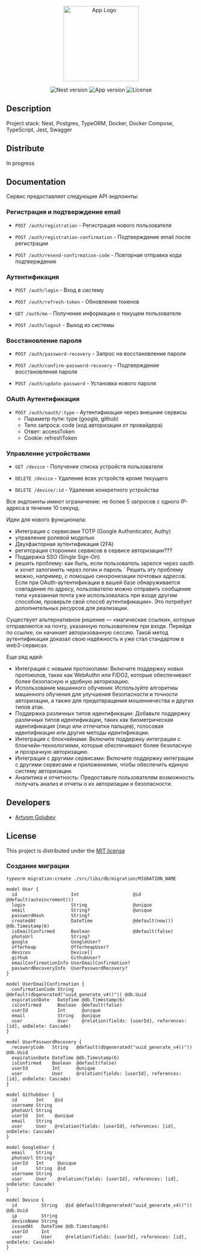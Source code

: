 <p align="center">
  <a href="http://nestjs.com/" target="blank"><img src="https://nestjs.com/img/logo-small.svg" width="200" alt="App Logo" /></a>
</p>

<p align="center">
    <img src="https://img.shields.io/badge/Nest-10.0.0-red" alt="Nest version" />
    <img src="https://img.shields.io/badge/Version-v1.0-green" alt="App version" />
    <img src="https://img.shields.io/badge/License-MIT-blue" alt="License" />
</p>

## Description

Project stack: Nest, Postgres, TypeORM, Docker, Docker Compose, TypeScript, Jest, Swagger

## Distribute

In progress

## Documentation

Сервис предоставляет следующие API эндпоинты:

### Регистрация и подтверждение email
- `POST /auth/registration` - Регистрация нового пользователя

- `POST /auth/registration-confirmation` - Подтверждение email после регистрации

- `POST /auth/resend-confirmation-code` - Повторная отправка кода подтверждения

### Аутентификация
- `POST /auth/login` - Вход в систему

- `POST /auth/refresh-token` - Обновление токенов

- `GET /auth/me` - Получение информации о текущем пользователе

- `POST /auth/logout` - Выход из системы

### Восстановление пароля
- `POST /auth/password-recovery` - Запрос на восстановление пароля

- `POST /auth/confirm-password-recovery` - Подтверждение восстановления пароля

- `POST /auth/update-password` - Установка нового пароля

### OAuth Аутентификация
- `POST /auth/oauth/:type` - Аутентификация через внешние сервисы
  - Параметр пути: type (google, github)
  - Тело запроса: code (код авторизации от провайдера)
  - Ответ: accessToken
  - Cookie: refreshToken

### Управление устройствами
- `GET /device` - Получение списка устройств пользователя

- `DELETE /device` - Удаление всех устройств кроме текущего

- `DELETE /device/:id` - Удаление конкретного устройства

Все эндпоинты имеют ограничение: не более 5 запросов с одного IP-адреса в течение 10 секунд.

Идеи для нового функционала:
- Интеграция с сервисами TOTP (Google Authenticator, Authy)
- управление ролевой моделью
- Двухфакторная аутентификация (2FA)
- регитсрация сторонних сервисов в сервисе авторизации???
- Поддержка SSO (Single Sign-On)
- решить проблему: как быть, если пользователь зарелся через oauth и хочет залогинить через логин и пароль
`
Решить эту проблему можно, например, с помощью синхронизации почтовых адресов. Если при OAuth-аутентификации в вашей базе обнаруживается совпадение по адресу, пользователю можно отправить сообщение типа «указанная почта уже использовалась при входе другим способом, проверьте свой способ аутентификации». Это потребует дополнительных ресурсов для реализации.

Существует альтернативное решение — «магические ссылки», которые отправляются на почту, указанную пользователем при входе. Перейдя по ссылке, он начинает авторизованную сессию. Такой метод аутентификации доказал свою надёжность и уже стал стандартом в web3-сервисах.
`

Еще ряд идей:
- Интеграция с новыми протоколами: Включите поддержку новых протоколов, таких как WebAuthn или FIDO2, которые обеспечивают более безопасную и удобную авторизацию.
- Использование машинного обучения: Используйте алгоритмы машинного обучения для улучшения безопасности и точности авторизации, а также для предотвращения мошенничества и других типов атак.
- Поддержка различных типов идентификации: Добавьте поддержку различных типов идентификации, таких как биометрическая идентификация (лицо или отпечатки пальцев), голосовая идентификация или другие методы идентификации.
- Интеграция с блокчейнами: Включите поддержку интеграции с блокчейн-технологиями, которые обеспечивают более безопасную и прозрачную авторизацию.
- Интеграция с другими сервисами: Включите поддержку интеграции с другими сервисами и приложениями, чтобы обеспечить единую систему авторизации.
- Аналитика и отчетность: Предоставьте пользователям возможность получать анализ и отчеты о их авторизации и безопасности.



## Developers

 - [Artyom Golubev](https://github.com/Artyom099)

## License

This project is distributed under the [MIT license]()

### Создание миграции
```
typeorm migration:create ./src/libs/db/migration/MIGRATION_NAME
```

```
model User {
  id                    Int                    @id @default(autoincrement())
  login                 String                 @unique
  email                 String?                @unique
  passwordHash          String?
  createdAt             DateTime               @default(now()) @db.Timestamp(6)
  isEmailConfirmed      Boolean                @default(false)
  photoUrl              String?
  google                GoogleUser?
  offerheap             OfferheapUser?
  devices               Device[]
  github                GithubUser?
  emailConfirmationInfo UserEmailConfirmation?
  passwordRecoveryInfo  UserPasswordRecovery?
}

model UserEmailConfirmation {
  confirmationCode String   @default(dbgenerated("uuid_generate_v4()")) @db.Uuid
  expirationDate   DateTime @db.Timestamp(6)
  isConfirmed      Boolean  @default(false)
  userId           Int      @unique
  email            String   @unique
  user             User     @relation(fields: [userId], references: [id], onDelete: Cascade)
}

model UserPasswordRecovery {
  recoveryCode   String   @default(dbgenerated("uuid_generate_v4()")) @db.Uuid
  expirationDate DateTime @db.Timestamp(6)
  isConfirmed    Boolean  @default(false)
  userId         Int      @unique
  user           User     @relation(fields: [userId], references: [id], onDelete: Cascade)
}

model GithubUser {
  id       Int    @id
  username String
  photoUrl String
  userId   Int    @unique
  email    String
  user     User   @relation(fields: [userId], references: [id], onDelete: Cascade)
}

model GoogleUser {
  email    String
  photoUrl String?
  userId   Int     @unique
  id       String  @id
  username String
  user     User    @relation(fields: [userId], references: [id], onDelete: Cascade)
}

model Device {
  id         String   @id @default(dbgenerated("uuid_generate_v4()")) @db.Uuid
  ip         String
  deviceName String
  issuedAt   DateTime @db.Timestamp(6)
  userId     Int
  user       User     @relation(fields: [userId], references: [id], onDelete: Cascade)
}
```
